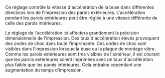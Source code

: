 Ce réglage contrôle la vitesse d'accélération de la buse dans différentes directions lors de l'impression des parois extérieures. L'accélération pendant les parois extérieures peut être réglée à une vitesse différente de celle des parois intérieures.

Le réglage de l'accélération ici affectera grandement la précision dimensionnelle de l'impression. Des taux d'accélération élevés provoquent des ondes de choc dans toute l'imprimante. Ces ondes de choc sont visibles dans l'impression lorsque la buse ou la plaque de montage vibre. Comme les parois extérieures sont très visibles de l'extérieur, il est courant que les parois extérieures soient imprimées avec un taux d'accélération plus faible que les parois intérieures. Cela entraîne cependant une augmentation du temps d'impression.

